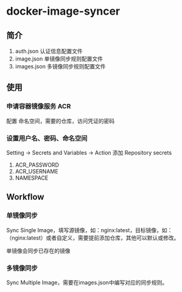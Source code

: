 # docker-image-syncer

## 简介
1. auth.json 认证信息配置文件
2. image.json 单镜像同步规则配置文件
3. images.json 多镜像同步规则配置文件

## 使用

### 申请容器镜像服务 ACR
配置 命名空间，需要的仓库，访问凭证的密码

### 设置用户名、密码、命名空间
Setting -> Secrets and Variables -> Action 
添加 Repository secrets
1. ACR_PASSWORD
2. ACR_USERNAME
3. NAMESPACE

## Workflow
### 单镜像同步

Sync Single Image，填写源镜像，如：nginx:latest，目标镜像，如：（nginx:latest）或者自定义，需要提前添加仓库，其他可以默认或修改。

单镜像会同步已存在的镜像

### 多镜像同步

Sync Multiple Image，需要在images.json中编写对应的同步规则。




